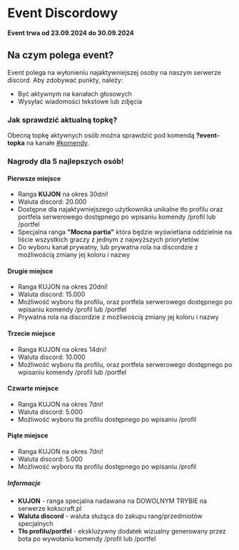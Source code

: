# Event Discordowy

**Event trwa od 23.09.2024 do 30.09.2024**

## Na czym polega event?

Event polega na wyłonieniu najaktywniejszej osoby na naszym serwerze discord. Aby zdobywać punkty, należy:

- Być aktywnym na kanałach głosowych
- Wysyłać wiadomości tekstowe lub zdjęcia

### Jak sprawdzić aktualną topkę?

Obecną topkę aktywnych osób można sprawdzić pod komendą **?event-topka** na kanałe [#komendy](https://discord.com/channels/773691439598141502/784164968681439272).

### Nagrody dla 5 najlepszych osób!

#### Pierwsze miejsce
- Ranga **KUJON** na okres 30dni!
- Waluta discord: 20.000 
- Dostępne dla najaktywniejszego użytkownika unikalne tło profilu oraz portfela serwerowego dostępnego po wpisaniu komendy /profil lub /portfel
- Specjalna ranga **"Mocna partia"** która będzie wyświetlana oddzielnie na liście wszystkich graczy z jednym z najwyższych priorytetów
- Do wyboru kanał prywatny, lub prywatna rola na discordzie z możliwością zmiany jej koloru i nazwy

#### Drugie miejsce
- Ranga KUJON na okres 20dni!
- Waluta discord: 15.000 
- Możliwość wyboru tła profilu, oraz portfela serwerowego dostępnego po wpisaniu komendy /profil lub /portfel
- Prywatna rola na discordzie z możliwością zmiany jej koloru i nazwy

#### Trzecie miejsce
- Ranga KUJON na okres 14dni!
- Waluta discord: 10.000 
- Możliwość wyboru tła profilu, oraz portfela serwerowego dostępnego po wpisaniu komendy /profil lub /portfel

#### Czwarte miejsce
- Ranga KUJON na okres 7dni!
- Waluta discord: 5.000 
- Możliwość wyboru tła profilu dostępnego po wpisaniu /profil

#### Piąte miejsce
- Ranga KUJON na okres 7dni!
- Waluta discord: 5.000 
- Możliwość wyboru tła profilu dostępnego po wpisaniu /profil

##### Informacje
- **KUJON** - ranga specjalna nadawana na DOWOLNYM TRYBIE na serwerze kokscraft.pl
- **Waluta discord** - waluta służąca do zakupu rang/przedmiotów specjalnych 
- **Tło profilu/portfel** - ekskluzywny dodatek wizualny generowany przez bota po wywołaniu komendy /profil lub /portfel

